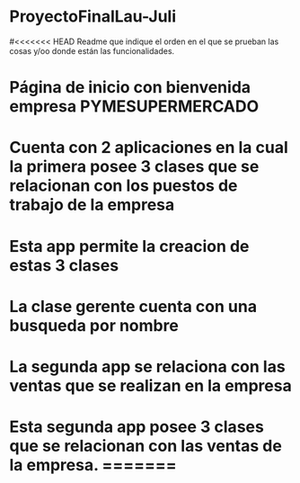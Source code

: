 # ProyectoFinalLau-Juli
#<<<<<<< HEAD Readme que indique el orden en el que se prueban las cosas y/oo donde están las funcionalidades.

# Página de inicio con bienvenida empresa PYMESUPERMERCADO
# Cuenta con 2 aplicaciones en la cual la primera posee 3 clases que se relacionan con los puestos de trabajo de la empresa
# Esta app permite la creacion de estas 3 clases
# La clase gerente cuenta con una busqueda por nombre
# La segunda app se relaciona con las ventas que se realizan en la empresa
# Esta segunda app posee 3 clases que se relacionan con las ventas de la empresa. =======
